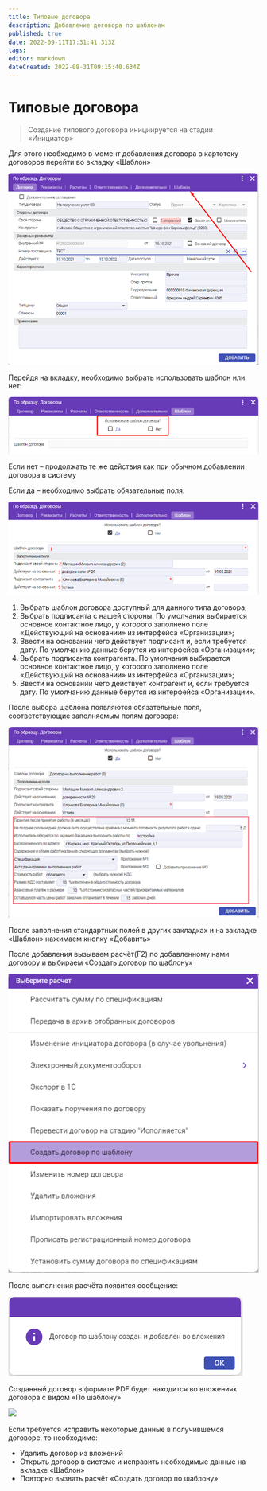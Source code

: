 ```yaml
---
title: Типовые договора
description: Добавление договора по шаблонам
published: true
date: 2022-09-11T17:31:41.313Z
tags: 
editor: markdown
dateCreated: 2022-08-31T09:15:40.634Z
---
```


# Типовые договора

>Создание типового договора инициируется на стадии «Инициатор»

Для этого необходимо в момент добавления договора в картотеку договоров перейти во вкладку «Шаблон»

![](<../../assets/0 (9)1.png>)

Перейдя на вкладку, необходимо выбрать использовать шаблон или нет:

![](<../../assets/1 (39)1.png>)

Если нет – продолжать те же действия как при обычном добавлении договора в систему

Если да – необходимо выбрать обязательные поля:

![](<../../assets/2 (32)1.png>)

1. Выбрать шаблон договора доступный для данного типа договора;
2. Выбрать подписанта с нашей стороны. По умолчания выбирается основное контактное лицо, у которого заполнено поле «Действующий на основании» из интерфейса «Организации»;
3. Ввести на основании чего действует подписант и, если требуется дату. По умолчанию данные берутся из интерфейса «Организации»;
4. Выбрать подписанта контрагента. По умолчания выбирается основное контактное лицо, у которого заполнено поле «Действующий на основании» из интерфейса «Организации»;
5. Ввести на основании чего действует контрагент и, если требуется дату. По умолчанию данные берутся из интерфейса «Организации».

После выбора шаблона появляются обязательные поля, соответствующие заполняемым полям договора:

![](<../../assets/3 (14)1.png>)

После заполнения стандартных полей в других закладках и на закладке «Шаблон» нажимаем кнопку «Добавить»

После добавления вызываем расчёт(F2) по добавленному нами договору и выбираем «Создать договор по шаблону»

![](<../../assets/4 (14)1.png>)

После выполнения расчёта появится сообщение:

![](<../../assets/5 (3)1.png>)

Созданный договор в формате PDF будет находится во вложениях договора с видом «По шаблону»

![](../../assets/6c1.png)

Если требуется исправить некоторые данные в получившемся договоре, то необходимо:

* Удалить договор из вложений
* Открыть договор в системе и исправить необходимые данные на вкладке «Шаблон»
* Повторно вызвать расчёт «Создать договор по шаблону»
